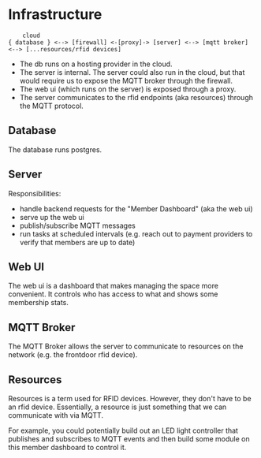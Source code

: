 # Infrastructure
```
    cloud
{ database } <--> [firewall] <-[proxy]-> [server] <--> [mqtt broker] <--> [...resources/rfid devices]
```

* The db runs on a hosting provider in the cloud. 
* The server is internal.  The server could also run in the cloud, but that would require us to expose the MQTT broker through the firewall.
* The web ui (which runs on the server) is exposed through a proxy.
* The server communicates to the rfid endpoints (aka resources) through the MQTT protocol.

## Database
The database runs postgres.


## Server
Responsibilities:
* handle backend requests for the "Member Dashboard" (aka the web ui)
* serve up the web ui
* publish/subscribe MQTT messages
* run tasks at scheduled intervals (e.g. reach out to payment providers to verify that members are up to date)

## Web UI
The web ui is a dashboard that makes managing the space more convenient.  It controls who has access to what and shows some membership stats.

## MQTT Broker
The MQTT Broker allows the server to communicate to resources on the network (e.g. the frontdoor rfid device).


## Resources
Resources is a term used for RFID devices.  However, they don't have to be an rfid device.  Essentially, a resource is just something that we can communicate with via MQTT.

For example, you could potentially build out an LED light controller that publishes and subscribes to MQTT events and then build some module on this member dashboard to control it.
